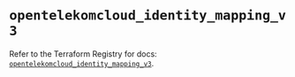 # `opentelekomcloud_identity_mapping_v3`

Refer to the Terraform Registry for docs: [`opentelekomcloud_identity_mapping_v3`](https://registry.terraform.io/providers/opentelekomcloud/opentelekomcloud/1.36.12/docs/resources/identity_mapping_v3).
